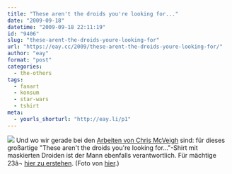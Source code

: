 ```yaml
---
title: "These aren't the droids you're looking for..."
date: "2009-09-18"
datetime: "2009-09-18 22:11:19"
id: "9406"
slug: "these-arent-the-droids-youre-looking-for"
url: "https://eay.cc/2009/these-arent-the-droids-youre-looking-for/"
author: "eay"
format: "post"
categories:
  - the-others
tags:
  - fanart
  - konsum
  - star-wars
  - tshirt
meta:
  - yourls_shorturl: "http://eay.li/p1"
---
```


![](https://eay.cc/uploads/2009/droidsshirt.jpg) Und wo wir gerade bei den [Arbeiten von Chris McVeigh](//eay.cc/2009/star-wars-chipmunks/) sind: für dieses großartige "These aren't the droids you're looking for..."-Shirt mit maskierten Droiden ist der Mann ebenfalls verantwortlich. Für mächtige 23â¬ [hier zu erstehen](http://www.redbubble.com/people/powerpig/t-shirts/3569641-14-not-the-droids). (Foto von [hier](http://www.flickr.com/photos/powerpig/3875069044/).)

